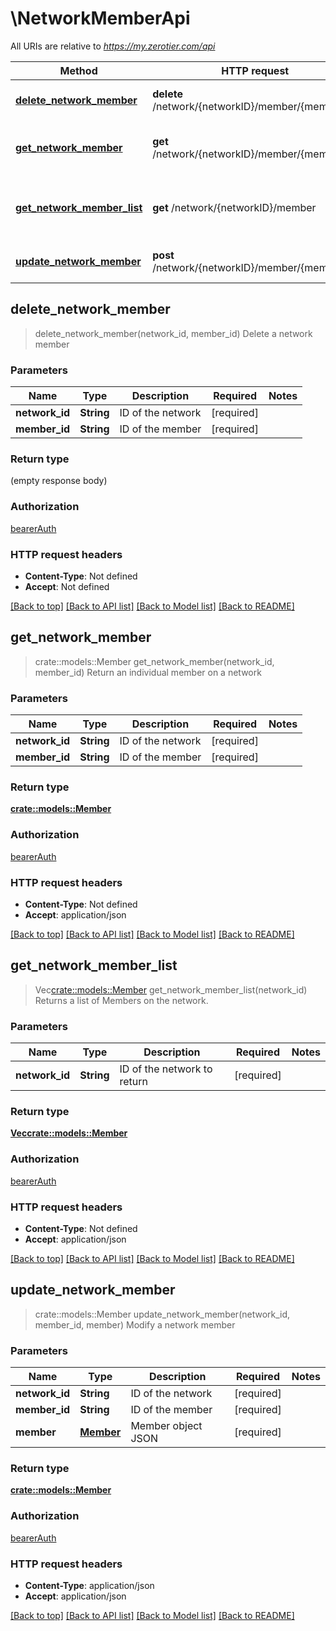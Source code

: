 # \NetworkMemberApi

All URIs are relative to *https://my.zerotier.com/api*

Method | HTTP request | Description
------------- | ------------- | -------------
[**delete_network_member**](NetworkMemberApi.md#delete_network_member) | **delete** /network/{networkID}/member/{memberID} | Delete a network member
[**get_network_member**](NetworkMemberApi.md#get_network_member) | **get** /network/{networkID}/member/{memberID} | Return an individual member on a network
[**get_network_member_list**](NetworkMemberApi.md#get_network_member_list) | **get** /network/{networkID}/member | Returns a list of Members on the network.
[**update_network_member**](NetworkMemberApi.md#update_network_member) | **post** /network/{networkID}/member/{memberID} | Modify a network member



## delete_network_member

> delete_network_member(network_id, member_id)
Delete a network member

### Parameters


Name | Type | Description  | Required | Notes
------------- | ------------- | ------------- | ------------- | -------------
**network_id** | **String** | ID of the network | [required] |
**member_id** | **String** | ID of the member | [required] |

### Return type

 (empty response body)

### Authorization

[bearerAuth](../README.md#bearerAuth)

### HTTP request headers

- **Content-Type**: Not defined
- **Accept**: Not defined

[[Back to top]](#) [[Back to API list]](../README.md#documentation-for-api-endpoints) [[Back to Model list]](../README.md#documentation-for-models) [[Back to README]](../README.md)


## get_network_member

> crate::models::Member get_network_member(network_id, member_id)
Return an individual member on a network

### Parameters


Name | Type | Description  | Required | Notes
------------- | ------------- | ------------- | ------------- | -------------
**network_id** | **String** | ID of the network | [required] |
**member_id** | **String** | ID of the member | [required] |

### Return type

[**crate::models::Member**](Member.md)

### Authorization

[bearerAuth](../README.md#bearerAuth)

### HTTP request headers

- **Content-Type**: Not defined
- **Accept**: application/json

[[Back to top]](#) [[Back to API list]](../README.md#documentation-for-api-endpoints) [[Back to Model list]](../README.md#documentation-for-models) [[Back to README]](../README.md)


## get_network_member_list

> Vec<crate::models::Member> get_network_member_list(network_id)
Returns a list of Members on the network.

### Parameters


Name | Type | Description  | Required | Notes
------------- | ------------- | ------------- | ------------- | -------------
**network_id** | **String** | ID of the network to return | [required] |

### Return type

[**Vec<crate::models::Member>**](Member.md)

### Authorization

[bearerAuth](../README.md#bearerAuth)

### HTTP request headers

- **Content-Type**: Not defined
- **Accept**: application/json

[[Back to top]](#) [[Back to API list]](../README.md#documentation-for-api-endpoints) [[Back to Model list]](../README.md#documentation-for-models) [[Back to README]](../README.md)


## update_network_member

> crate::models::Member update_network_member(network_id, member_id, member)
Modify a network member

### Parameters


Name | Type | Description  | Required | Notes
------------- | ------------- | ------------- | ------------- | -------------
**network_id** | **String** | ID of the network | [required] |
**member_id** | **String** | ID of the member | [required] |
**member** | [**Member**](Member.md) | Member object JSON | [required] |

### Return type

[**crate::models::Member**](Member.md)

### Authorization

[bearerAuth](../README.md#bearerAuth)

### HTTP request headers

- **Content-Type**: application/json
- **Accept**: application/json

[[Back to top]](#) [[Back to API list]](../README.md#documentation-for-api-endpoints) [[Back to Model list]](../README.md#documentation-for-models) [[Back to README]](../README.md)

